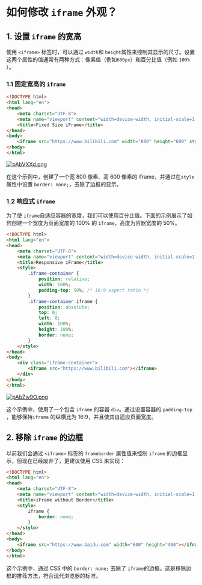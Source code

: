 # 如何修改 `iframe` 外观？

## 1. 设置 `iframe` 的宽高

使用 `​​<iframe>​`​ 标签时，可以通过 `​​width`​​ 和 `​​height`​​ 属性来控制其显示的尺寸。设置这两个属性的值通常有两种方式：像素值（例如 ​`​600px​`​）和百分比值（例如 ​`​100%`​​）。

### 1.1 固定宽高的 `iframe`

```html
<!DOCTYPE html>
<html lang="en">
<head>
    <meta charset="UTF-8">
    <meta name="viewport" content="width=device-width, initial-scale=1.0">
    <title>Fixed Size iFrame</title>
</head>
<body>
    <iframe src="https://www.bilibili.com" width="800" height="600" style="border: none;"></iframe>
</body>
</html>
```

[![pAbVXXd.png](https://s21.ax1x.com/2024/12/12/pAbVXXd.png)](https://imgse.com/i/pAbVXXd)

在这个示例中，创建了一个宽 800 像素、高 600 像素的 ​​iframe​​，并通过在 ​`​style`​​ 属性中设置 `​​border: none;`​​，去除了边框的显示。

### 1.2 响应式 `​​iframe​`

为了使 ​`​iframe`​​ 自适应容器的宽度，我们可以使用百分比值。下面的示例展示了如何创建一个宽度为页面宽度的 100% 的 `​​iframe`​​​，高度为容器宽度的 50%。

```html
<!DOCTYPE html>
<html lang="en">
<head>
    <meta charset="UTF-8">
    <meta name="viewport" content="width=device-width, initial-scale=1.0">
    <title>Responsive iFrame</title>
    <style>
        .iframe-container {
            position: relative;
            width: 100%;
            padding-top: 50%; /* 16:9 aspect ratio */
        }
        .iframe-container iframe {
            position: absolute;
            top: 0;
            left: 0;
            width: 100%;
            height: 100%;
            border: none;
        }
    </style>
</head>
<body>
    <div class="iframe-container">
        <iframe src="https://www.bilibili.com"></iframe>
    </div>
</body>
</html>
```

[![pAbZw9O.png](https://s21.ax1x.com/2024/12/12/pAbZw9O.png)](https://imgse.com/i/pAbZw9O)

这个示例中，使用了一个包含 `​​iframe​`​ 的容器 `div`。通过设置容器的 ​`​padding-top​`​，能够保持 ​`​iframe​​`​ 的纵横比为 16:9，并且使其自适应页面宽度。

## 2. 移除 ​`​iframe`​​ 的边框

以前我们会通过 `<iframe>` 标签的 `frameborder` 属性值来控制 `iframe` 的边框显示，但现在已经废弃了，更建议使用 CSS 来实现：

```html
<!DOCTYPE html>
<html lang="en">
<head>
    <meta charset="UTF-8">
    <meta name="viewport" content="width=device-width, initial-scale=1.0">
    <title>iFrame without Border</title>
    <style>
        iframe {
            border: none;
        }
    </style>
</head>
<body>
    <iframe src="https://www.baidu.com" width="600" height="400"></iframe>
</body>
</html>
```

这个示例中，通过 CSS 中的 ​`​border: none;​`​ 去除了 `​​iframe​`​ 的边框。这是移除边框的推荐方法，符合现代浏览器的标准。
